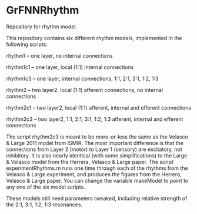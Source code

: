 # GrFNNRhythm

Repository for rhythm model.

This repository contains six different rhythm models, implemented in the following scripts:

rhythm1 – one layer, no internal connections

rhythm1c1 – one layer, local (1:1) internal connections

rhythm1c3 – one layer, internal connections, 1:1, 2:1, 3:1, 1:2, 1:3

rhythm2 – two layer2, local (1:1) afferent connections, no internal connections

rhythm2c1 – two layer2, local (1:1) afferent, internal and efferent connections

rhythm2c3 – two layer2, 1:1, 2:1, 3:1, 1:2, 1:3 afferent, internal and efferent connections

The script rhythm2c3 is meant to be more-or-less the same as the Velasco & Large 2011 model from ISMIR. The most important difference is that the connections from Layer 2 (motor) to Layer 1 (sensory) are excitatory, not inhibitory. It is also nearly identical (with some simplifications) to the Large & Velasco model from the Herrera, Velasco & Large paper. The script experimentRhythms.m runs one time through each of the rhythms from the Velasco & Large experiment, and produces the figures from the Herrera, Velasco & Large paper. You can change the variable makeModel to point to any one of the six model scripts.

These models still need parameters tweaked, including relative strength of the 2:1, 3:1, 1:2, 1:3 resonances.
